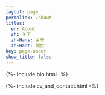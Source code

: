 ```yaml
---
layout: page
permalink: /about
titles:
  en: About
  zh: 关于
  zh-Hans: 关于
  zh-Hant: 關於
key: page-about
show_title: false
---
```


{%- include bio.html -%}

<div class="mt-3"></div>

{%- include cv_and_contact.html -%}




